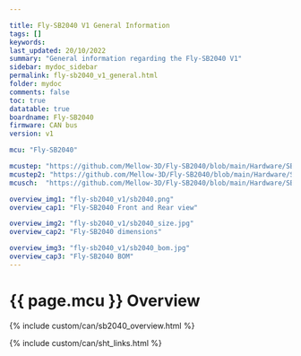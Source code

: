 ```yaml
---

title: Fly-SB2040 V1 General Information
tags: []
keywords: 
last_updated: 20/10/2022
summary: "General information regarding the Fly-SB2040 V1"
sidebar: mydoc_sidebar
permalink: fly-sb2040_v1_general.html
folder: mydoc
comments: false
toc: true
datatable: true
boardname: Fly-SB2040
firmware: CAN bus
version: v1

mcu: "Fly-SB2040"

mcustep: "https://github.com/Mellow-3D/Fly-SB2040/blob/main/Hardware/SB2040.step"
mcustep2: "https://github.com/Mellow-3D/Fly-SB2040/blob/main/Hardware/SB2040-F.step"
mcusch:  "https://github.com/Mellow-3D/Fly-SB2040/blob/main/Hardware/SB2040_Schematic.pdf"

overview_img1: "fly-sb2040_v1/sb2040.png"
overview_cap1: "Fly-SB2040 Front and Rear view"

overview_img2: "fly-sb2040_v1/sb2040_size.jpg"
overview_cap2: "Fly-SB2040 dimensions"

overview_img3: "fly-sb2040_v1/sb2040_bom.jpg"
overview_cap3: "Fly-SB2040 BOM"
---
```

# {{ page.mcu }} Overview

{% include custom/can/sb2040_overview.html %}

{% include custom/can/sht_links.html %}